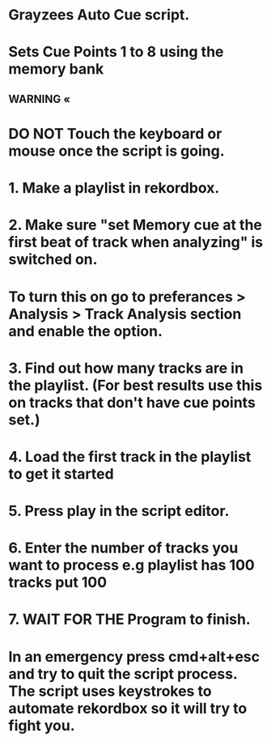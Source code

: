 # Grayzees Auto Cue script. #
# Sets Cue Points 1 to 8 using the memory bank

## WARNING «
# DO NOT Touch the keyboard or mouse once the script is going. 

# 1. Make a playlist in rekordbox.
# 2. Make sure "set Memory cue at the first beat of track when analyzing" is switched on.
# To turn this on go to preferances > Analysis > Track Analysis section and enable the option. 
# 3. Find out how many tracks are in the playlist. (For best results use this on tracks that don't have cue points set.)
# 4. Load the first track in the playlist to get it started 
# 5. Press play in the script editor.
# 6. Enter the number of tracks you want to process e.g playlist has 100 tracks put 100
# 7. WAIT FOR THE Program to finish. 

# In an emergency press cmd+alt+esc and try to quit the script process. The script uses keystrokes to automate rekordbox so it will try to fight you. 
